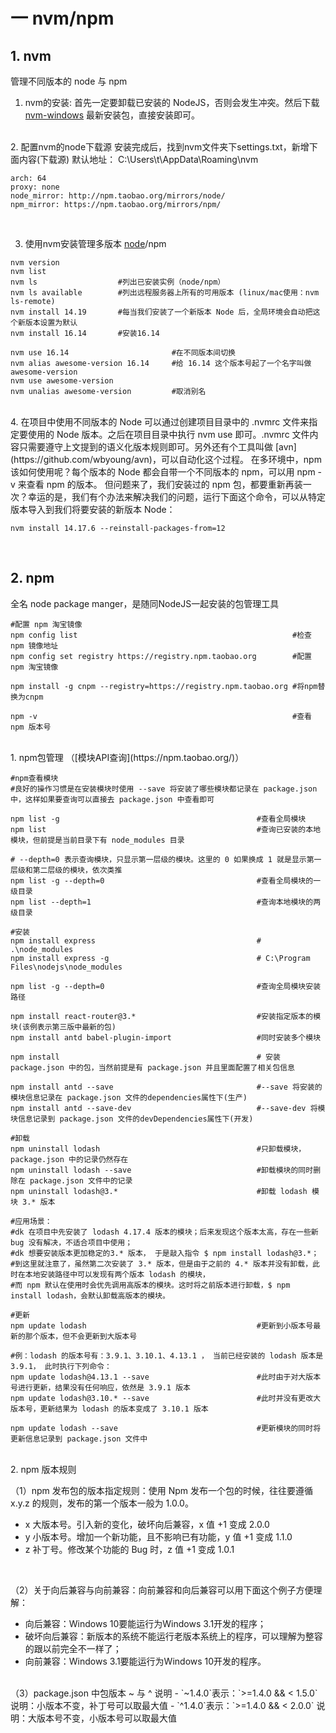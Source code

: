 # 一 nvm/npm
## 1. nvm
管理不同版本的 node 与 npm
1. nvm的安装: 首先一定要卸载已安装的 NodeJS，否则会发生冲突。然后下载 [nvm-windows](https://github.com/coreybutler/nvm-windows/releases) 最新安装包，直接安装即可。
<br/>
2. 配置nvm的node下载源
安装完成后，找到nvm文件夹下settings.txt，新增下面内容(下载源)   默认地址： C:\Users\t\AppData\Roaming\nvm

```shell
arch: 64 
proxy: none 
node_mirror: http://npm.taobao.org/mirrors/node/ 
npm_mirror: https://npm.taobao.org/mirrors/npm/
```
<br/>

3. 使用nvm安装管理多版本 [node](http://nodejs.cn/)/npm

```shell
nvm version
nvm list
nvm ls                  #列出已安装实例（node/npm）
nvm ls available        #列出远程服务器上所有的可用版本 (linux/mac使用：nvm ls-remote)
nvm install 14.19       #每当我们安装了一个新版本 Node 后，全局环境会自动把这个新版本设置为默认
nvm install 16.14       #安装16.14

nvm use 16.14                       #在不同版本间切换 
nvm alias awesome-version 16.14     #给 16.14 这个版本号起了一个名字叫做 awesome-version
nvm use awesome-version
nvm unalias awesome-version         #取消别名

```
<br/>
4. 在项目中使用不同版本的 Node
可以通过创建项目目录中的 .nvmrc 文件来指定要使用的 Node 版本。之后在项目目录中执行 nvm use 即可。.nvmrc 文件内容只需要遵守上文提到的语义化版本规则即可。另外还有个工具叫做 [avn](https://github.com/wbyoung/avn)，可以自动化这个过程。
在多环境中，npm该如何使用呢？每个版本的 Node 都会自带一个不同版本的 npm，可以用 npm -v 来查看 npm 的版本。
但问题来了，我们安装过的 npm 包，都要重新再装一次？幸运的是，我们有个办法来解决我们的问题，运行下面这个命令，可以从特定版本导入到我们将要安装的新版本 Node：

```shell
nvm install 14.17.6 --reinstall-packages-from=12
```
<br/>

## 2. npm
全名 node package manger，是随同NodeJS一起安装的包管理工具

```shell
#配置 npm 淘宝镜像
npm config list                                                #检查 npm 镜像地址
npm config set registry https://registry.npm.taobao.org        #配置 npm 淘宝镜像

npm install -g cnpm --registry=https://registry.npm.taobao.org #将npm替换为cnpm

npm -v                                                         #查看 npm 版本号
```
<br/>
1. npm包管理 （[模块API查询](https://npm.taobao.org/)）

```shell
#npm查看模块
#良好的操作习惯是在安装模块时使用​ --save​ 将安装了哪些模块都记录在 ​package.json​ 中，这样如果要查询可以直接去 ​package.json​ 中查看即可

npm list -g                                            #查看全局模块
npm list                                               #查询已安装的本地模块，但前提是当前目录下有 ​node_modules ​目录

# --depth=0​ 表示查询模块，只显示第一层级的模块。这里的 0 如果换成 1 就是显示第一层级和第二层级的模块，依次类推
npm list -g --depth=0                                  #查看全局模块的一级目录
npm list --depth=1                                     #查询本地模块的两级目录
```

```shell
#安装
npm install express                                    # .\node_modules
npm install express -g                                 # C:\Program Files\nodejs\node_modules

npm list -g --depth=0                                  #查询全局模块安装路径

npm install react-router@3.*                           #安装指定版本的模块(该例表示第三版中最新的包)
npm install antd babel-plugin-import                   #同时安装多个模块

npm install                                            # 安装 package.json 中的包，当然前提是有 package.json 并且里面配置了相关包信息

npm install antd --save                                #​--save​ 将安装的模块信息记录在​ package.json​ 文件的dependencies属性下(生产)
npm install antd --save-dev                            #-​-save-dev 将模块信息记录到 ​package.json​ 文件的devDependencies属性下(开发)
```

```shell
#卸载
npm uninstall lodash                                   #只卸载模块， package.json 中的记录仍然存在
npm uninstall lodash --save                            #卸载模块的同时删除在 package.json 文件中的记录
npm uninstall lodash@3.*                               #卸载 lodash 模块 3.* 版本

#应用场景：
#dk 在项目中先安装了 lodash 4.17.4 版本的模块；后来发现这个版本太高，存在一些新 bug 没有解决，不适合项目中使用；
#dk 想要安装版本更加稳定的3.* 版本， 于是敲入指令 $ npm install lodash@3.*；
#到这里就注意了，虽然第二次安装了 3.* 版本，但是由于之前的 4.* 版本并没有卸载，此时在本地安装路径中可以发现有两个版本 lodash 的模块，
#而 npm 默认在使用时会优先调用高版本的模块。这时将之前版本进行卸载，$ npm install lodash，会默认卸载高版本的模块。
```

```shell
#更新
npm update lodash                                      #更新到小版本号最新的那个版本，但不会更新到大版本号

#例：lodash ​的版本号有：​3.9.1​、​3.10.1​、​4.13.1​ ， 当前已经安装的 ​lodash ​版本是 ​3.9.1​， 此时执行下列命令：
npm update lodash@4.13.1 --save                        #此时由于对大版本号进行更新，结果没有任何响应，依然是 ​3.9.1 ​版本
npm update lodash@3.10.* --save                        #此时并没有更改大版本号，更新结果为 ​lodash ​的版本变成了 ​3.10.1 ​版本

npm update lodash --save                               #更新模块的同时将更新信息记录到 ​package.json​ 文件中
```
<br/>
2. npm 版本规则

（1）npm 发布包的版本指定规则：使用 Npm 发布一个包的时候，往往要遵循 x.y.z 的规则，发布的第一个版本一般为 1.0.0。
- x 大版本号。引入新的变化，破坏向后兼容，x 值 +1 变成 2.0.0
- y 小版本号。增加一个新功能，且不影响已有功能，y 值 +1 变成 1.1.0
- z 补丁号。修改某个功能的 Bug 时，z 值 +1 变成 1.0.1

<br/>

（2）关于向后兼容与向前兼容：向前兼容和向后兼容可以用下面这个例子方便理解：
- 向后兼容：Windows 10要能运行为Windows 3.1开发的程序；
- 破坏向后兼容：新版本的系统不能运行老版本系统上的程序，可以理解为整容的跟以前完全不一样了；
- 向前兼容：Windows 3.1要能运行为Windows 10开发的程序。
<br/>
（3）package.json 中包版本 ~ 与 ^ 说明
- `~1.4.0`表示：`>=1.4.0 && < 1.5.0` 说明：小版本不变，补丁号可以取最大值
- `^1.4.0`表示：`>=1.4.0 && < 2.0.0` 说明：大版本号不变，小版本号可以取最大值